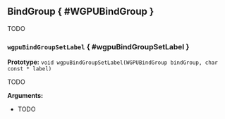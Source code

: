 

## BindGroup { #WGPUBindGroup }


TODO




### `wgpuBindGroupSetLabel` { #wgpuBindGroupSetLabel }

**Prototype:** `void wgpuBindGroupSetLabel(WGPUBindGroup bindGroup, char const * label)`


TODO


**Arguments:**

 - TODO




